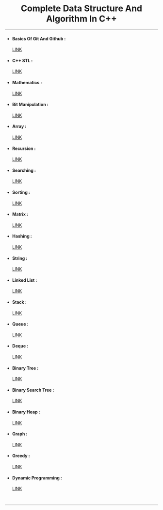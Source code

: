 <h1 align="center">Complete Data Structure And Algorithm In C++</h1><hr/>

- <h4>Basics Of Git And Github :</h4> <a href="https://github.com/harsh01010/DsA/blob/master/0impStuff/GitAndGithub.txt" target="_blank">LINK</a>
- <h4>C++ STL :</h4> <a href="https://github.com/harsh01010/DsA/tree/master/0impStuff/STL" target="_blank">LINK</a>
- <h4>Mathematics :</h4> <a href="https://github.com/harsh01010/DsA/tree/master/0impStuff/STL" target="_blank">LINK</a>
- <h4>Bit Manipulation :</h4> <a href="https://github.com/harsh01010/DsA/tree/master/0impStuff/STL" target="_blank">LINK</a>
- <h4>Array :</h4> <a href="https://github.com/harsh01010/DsA/tree/master/0impStuff/STL" target="_blank">LINK</a>
- <h4>Recursion :</h4> <a href="https://github.com/harsh01010/DsA/tree/master/0impStuff/STL" target="_blank">LINK</a>
- <h4>Searching :</h4> <a href="https://github.com/harsh01010/DsA/tree/master/0impStuff/STL" target="_blank">LINK</a>
- <h4>Sorting :</h4> <a href="https://github.com/harsh01010/DsA/tree/master/0impStuff/STL" target="_blank">LINK</a>
- <h4>Matrix :</h4> <a href="https://github.com/harsh01010/DsA/tree/master/0impStuff/STL" target="_blank">LINK</a>
- <h4>Hashing :</h4> <a href="https://github.com/harsh01010/DsA/tree/master/0impStuff/STL" target="_blank">LINK</a>
- <h4>String :</h4> <a href="https://github.com/harsh01010/DsA/tree/master/0impStuff/STL" target="_blank">LINK</a>
- <h4>Linked List :</h4> <a href="https://github.com/harsh01010/DsA/tree/master/0impStuff/STL" target="_blank">LINK</a>
- <h4>Stack :</h4> <a href="https://github.com/harsh01010/DsA/tree/master/0impStuff/STL" target="_blank">LINK</a>
- <h4>Queue :</h4> <a href="https://github.com/harsh01010/DsA/tree/master/0impStuff/STL" target="_blank">LINK</a>
- <h4>Deque :</h4> <a href="https://github.com/harsh01010/DsA/tree/master/0impStuff/STL" target="_blank">LINK</a>
- <h4>Binary Tree :</h4> <a href="https://github.com/harsh01010/DsA/tree/master/0impStuff/STL" target="_blank">LINK</a>
- <h4>Binary Search Tree :</h4> <a href="https://github.com/harsh01010/DsA/tree/master/0impStuff/STL" target="_blank">LINK</a>
- <h4>Binary Heap :</h4> <a href="https://github.com/harsh01010/DsA/tree/master/0impStuff/STL" target="_blank">LINK</a>
- <h4>Graph :</h4> <a href="https://github.com/harsh01010/DsA/tree/master/t17_Graph" target="_blank">LINK</a>
- <h4>Greedy :</h4> <a href="https://github.com/harsh01010/DsA/tree/master/t18_Greedy" target="_blank">LINK</a>
- <h4>Dynamic Programming :</h4> <a href="https://github.com/harsh01010/DsA/tree/master/t19_DP" target="_blank">LINK</a>
<br/><hr/>

<!-- <h2 align="center">Popular Problems</h2>
<table>
    <tr>
    <td>Array</td>
    <td>Linked List</td>
    <td>Strings</td>
    </tr>
</table> -->